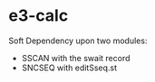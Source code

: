 # e3-calc

Soft Dependency upon two modules:

* SSCAN with the swait record
* SNCSEQ with editSseq.st

